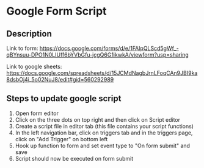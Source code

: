 # Google Form Script

## Description

Link to form: https://docs.google.com/forms/d/e/1FAIpQLScd5gWf_-qBYnsuu-DPO1N0LIUff6bYVbGfu-jcgQ6G1ikwkA/viewform?usp=sharing

Link to google sheets: https://docs.google.com/spreadsheets/d/15JCMdNagbJrnLFoqCAn9JBI9ka8dsbOj4i_5o02NuJ8/edit#gid=560292989

## Steps to update google script

1. Open form editor
2. Click on the three dots on top right and then click on Script editor
3. Create a script file in editor tab (this file contains your script functions)
4. In the left navigation bar, click on triggers tab and in the triggers page, click on "Add Trigger" on bottom left
5. Hook up function to form and set event type to "On form submit" and save
6. Script should now be executed on form submit
